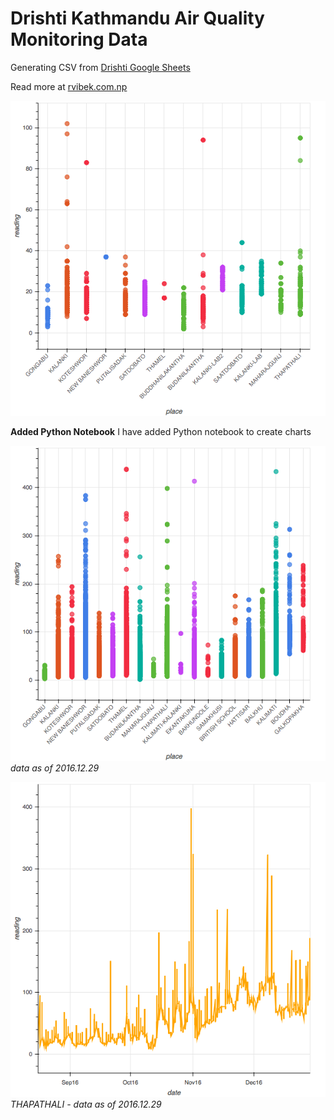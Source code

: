 # Drishti Kathmandu Air Quality Monitoring Data

Generating CSV from [Drishti Google Sheets](https://docs.google.com/spreadsheets/d/1J2I40hglES63YZHROcOL3oAjDPqiiKLRPE_ikAWsR-Q/pubhtml?gid=1267634591&single=true)

Read more at [rvibek.com.np](http://rvibek.com.np/csv-from-drishti-kathmandu-valley-air-quality/)

![image](drishti.png)

**Added Python Notebook**
I have added Python notebook to create charts

![image](drishti201612.png)
*data as of 2016.12.29*

![image](timeseries201612.png)
*THAPATHALI - data as of 2016.12.29*
